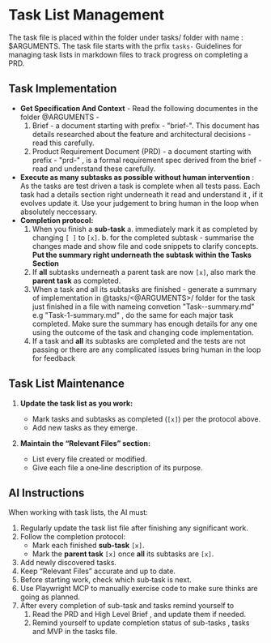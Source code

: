 # Task List Management
The task file is placed within the folder under tasks/ folder with name : $ARGUMENTS. The task file starts with the prfix `tasks-`
Guidelines for managing task lists in markdown files to track progress on completing a PRD.

## Task Implementation

- **Get Specification And Context** - Read the following documentes in the folder @ARGUMENTS - 
  1. Brief - a document starting with prefix - "brief-". This document has details researched about the feature and architectural decisions - read this carefully. 
  2. Product Requirement Document (PRD) - a document starting with prefix - "prd-" , is a formal requirement spec derived from the brief - read and understand these carefully. 
- **Execute as many subtasks as possible without human intervention** : As the tasks are test driven a task is complete when all tests pass. Each task had a details section right underneath it read and understand it , if it evolves update it.  Use your judgement to bring human in the loop when absolutely neccessary.
- **Completion protocol:**  
  1. When you finish a **sub‑task** 
     a. immediately mark it as completed by changing `[ ]` to `[x]`.
     b. for the completed subtask - summarise the changes made and show file and code snippets to clarify concepts. **Put the summary right underneath the subtask within the Tasks Section**  
  2. If **all** subtasks underneath a parent task are now `[x]`, also mark the **parent task** as completed.
  3. When a task and all its subtasks are finished - generate a summary of implementation in @tasks/<@ARGUMENTS>/ folder for the task just finished in a file
  with nameing convetion  "Task-<task number>-summary.md" e.g "Task-1-summary.md" , do the same for each major task completed. Make sure the summary has enough details for any one using the outcome of the task and changing code implementation. 
  4. If a task and **all** its subtasks are completed and the tests are not passing or there are any complicated issues bring human in the loop for feedback   


## Task List Maintenance

1. **Update the task list as you work:**
   - Mark tasks and subtasks as completed (`[x]`) per the protocol above.
   - Add new tasks as they emerge.

2. **Maintain the “Relevant Files” section:**
   - List every file created or modified.
   - Give each file a one‑line description of its purpose.

## AI Instructions

When working with task lists, the AI must:

1. Regularly update the task list file after finishing any significant work.
2. Follow the completion protocol:
   - Mark each finished **sub‑task** `[x]`.
   - Mark the **parent task** `[x]` once **all** its subtasks are `[x]`.
3. Add newly discovered tasks.
4. Keep “Relevant Files” accurate and up to date.
5. Before starting work, check which sub‑task is next.
7. Use Playwright MCP to manually exercise code to make sure thinks are going as planned.
6. After every completion of sub-task and tasks  remind yourself to
   1. Read the PRD and High Level Brief , and update them if needed.
   2. Remind yourself to update completion status of sub-tasks , tasks and MVP in the tasks file.
